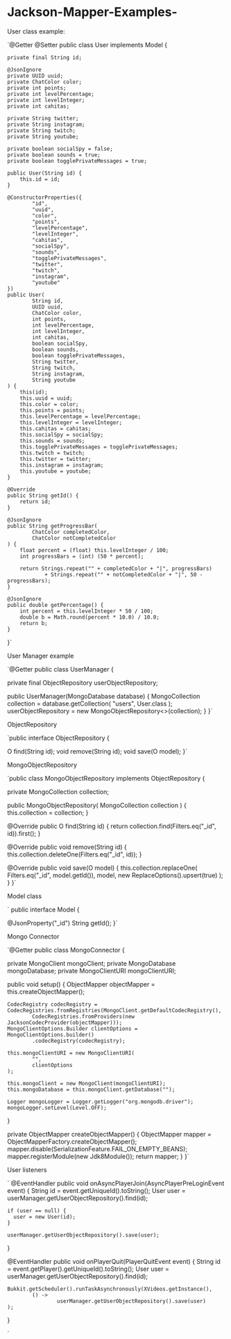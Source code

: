 # Jackson-Mapper-Examples-

User class example: 

`@Getter
@Setter
public class User implements Model {

    private final String id;

    @JsonIgnore
    private UUID uuid;
    private ChatColor color;
    private int points;
    private int levelPercentage;
    private int levelInteger;
    private int cahitas;

    private String twitter;
    private String instagram;
    private String twitch;
    private String youtube;

    private boolean socialSpy = false;
    private boolean sounds = true;
    private boolean togglePrivateMessages = true;

    public User(String id) {
        this.id = id;
    }

    @ConstructorProperties({
            "id",
            "uuid",
            "color",
            "points",
            "levelPercentage",
            "levelInteger",
            "cahitas",
            "socialSpy",
            "sounds",
            "togglePrivateMessages",
            "twitter",
            "twitch",
            "instagram",
            "youtube"
    })
    public User(
            String id,
            UUID uuid,
            ChatColor color,
            int points,
            int levelPercentage,
            int levelInteger,
            int cahitas,
            boolean socialSpy,
            boolean sounds,
            boolean togglePrivateMessages,
            String twitter,
            String twitch,
            String instagram,
            String youtube
    ) {
        this(id);
        this.uuid = uuid;
        this.color = color;
        this.points = points;
        this.levelPercentage = levelPercentage;
        this.levelInteger = levelInteger;
        this.cahitas = cahitas;
        this.socialSpy = socialSpy;
        this.sounds = sounds;
        this.togglePrivateMessages = togglePrivateMessages;
        this.twitch = twitch;
        this.twitter = twitter;
        this.instagram = instagram;
        this.youtube = youtube;
    }

    @Override
    public String getId() {
        return id;
    }

    @JsonIgnore
    public String getProgressBar(
            ChatColor completedColor,
            ChatColor notCompletedColor
    ) {
        float percent = (float) this.levelInteger / 100;
        int progressBars = (int) (50 * percent);

        return Strings.repeat("" + completedColor + "|", progressBars)
                + Strings.repeat("" + notCompletedColor + "|", 50 - progressBars);
    }

    @JsonIgnore
    public double getPercentage() {
        int percent = this.levelInteger * 50 / 100;
        double b = Math.round(percent * 10.0) / 10.0;
        return b;
    }
}`

User Manager example

`@Getter
public class UserManager {

  private final ObjectRepository<User> userObjectRepository;

  public UserManager(MongoDatabase database) {
    MongoCollection<User> collection = database.getCollection(
            "users",
            User.class
    );
    userObjectRepository = new MongoObjectRepository<>(collection);
  }
}`

ObjectRepository

`public interface ObjectRepository<O extends Model> {

  O find(String id);
  void remove(String id);
  void save(O model);
}`

MongoObjectRepository

`public class MongoObjectRepository<O extends Model> implements ObjectRepository<O> {

  private MongoCollection<O> collection;

  public MongoObjectRepository(
          MongoCollection<O> collection
  ) {
    this.collection = collection;
  }

  @Override
  public O find(String id) {
    return collection.find(Filters.eq("_id", id)).first();
  }

  @Override
  public void remove(String id) {
    this.collection.deleteOne(Filters.eq("_id", id));
  }

  @Override
  public void save(O model) {
    this.collection.replaceOne(
            Filters.eq("_id", model.getId()),
            model,
            new ReplaceOptions().upsert(true)
    );
  }
}`

Model class

`
public interface Model {

  @JsonProperty("_id")
  String getId();
}`


Mongo Connector

`@Getter
public class MongoConnector {

  private MongoClient mongoClient;
  private MongoDatabase mongoDatabase;
  private MongoClientURI mongoClientURI;

  public void setup() {
    ObjectMapper objectMapper = this.createObjectMapper();

    CodecRegistry codecRegistry = CodecRegistries.fromRegistries(MongoClient.getDefaultCodecRegistry(),
            CodecRegistries.fromProviders(new JacksonCodecProvider(objectMapper)));
    MongoClientOptions.Builder clientOptions = MongoClientOptions.builder()
            .codecRegistry(codecRegistry);

    this.mongoClientURI = new MongoClientURI(
            "",
            clientOptions
    );

    this.mongoClient = new MongoClient(mongoClientURI);
    this.mongoDatabase = this.mongoClient.getDatabase("");

    Logger mongoLogger = Logger.getLogger("org.mongodb.driver");
    mongoLogger.setLevel(Level.OFF);
  }

  private ObjectMapper createObjectMapper() {
    ObjectMapper mapper = ObjectMapperFactory.createObjectMapper();
    mapper.disable(SerializationFeature.FAIL_ON_EMPTY_BEANS);
    mapper.registerModule(new Jdk8Module());
    return mapper;
  }
}`

User listeners


`
  @EventHandler
  public void onAsyncPlayerJoin(AsyncPlayerPreLoginEvent event) {
    String id = event.getUniqueId().toString();
    User user = userManager.getUserObjectRepository().find(id);

    if (user == null) {
      user = new User(id);
    }

    userManager.getUserObjectRepository().save(user);
  }

  @EventHandler
  public void onPlayerQuit(PlayerQuitEvent event) {
    String id = event.getPlayer().getUniqueId().toString();
    User user = userManager.getUserObjectRepository().find(id);

    Bukkit.getScheduler().runTaskAsynchronously(XVideos.getInstance(),
            () ->
                    userManager.getUserObjectRepository().save(user)
    );
  }

`


